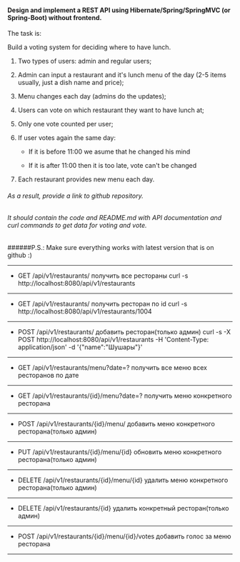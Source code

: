 #### Design and implement a REST API using Hibernate/Spring/SpringMVC (or Spring-Boot) without frontend.

The task is:

Build a voting system for deciding where to have lunch.

1. Two types of users: admin and regular users;
2. Admin can input a restaurant and it's lunch menu of the day (2-5 items usually, just a dish name and price);
3. Menu changes each day (admins do the updates);
4. Users can vote on which restaurant they want to have lunch at;
5. Only one vote counted per user;
6. If user votes again the same day:

    * If it is before 11:00 we asume that he changed his mind
    
    * If it is after 11:00 then it is too late, vote can't be changed
 
7. Each restaurant provides new menu each day.

###### As a result, provide a link to github repository.

###### It should contain the code and README.md with API documentation and curl commands to get data for voting and vote.

######P.S.: Make sure everything works with latest version that is on github :)

------------------------------------------------------------------------------------------------------------------------
- GET       /api/v1/restaurants/                        получить все рестораны
    curl -s http://localhost:8080/api/v1/restaurants
------------------------------------------------------------------------------------------------------------------------
- GET       /api/v1/restaurants/                        получить ресторан по id
    curl -s http://localhost:8080/api/v1/restaurants/1004
------------------------------------------------------------------------------------------------------------------------
- POST      /api/v1/restaurants/                        добавить ресторан(только админ)
    curl -s -X POST http://localhost:8080/api/v1/restaurants -H 'Content-Type: application/json' -d '{"name":"Шушары"}'
------------------------------------------------------------------------------------------------------------------------
- GET       /api/v1/restaurants/menu?date=?             получить все меню всех ресторанов по дате
------------------------------------------------------------------------------------------------------------------------
- GET       /api/v1/restaurants/{id}/menu?date=?        получить меню конкретного ресторана
------------------------------------------------------------------------------------------------------------------------
- POST      /api/v1/restaurants/{id}/menu/              добавить меню конкретного ресторана(только админ)
------------------------------------------------------------------------------------------------------------------------
- PUT       /api/v1/restaurants/{id}/menu/{id}          обновить меню конкретного ресторана(только админ)
------------------------------------------------------------------------------------------------------------------------
- DELETE    /api/v1/restaurants/{id}/menu/{id}          удалить меню конкретного ресторана(только админ)
------------------------------------------------------------------------------------------------------------------------
- DELETE    /api/v1/restaurants/{id}                    удалить конкретный ресторан(только админ)
------------------------------------------------------------------------------------------------------------------------
- POST      /api/v1/restaurants/{id}/menu/{id}/votes    добавить голос за меню ресторана
------------------------------------------------------------------------------------------------------------------------